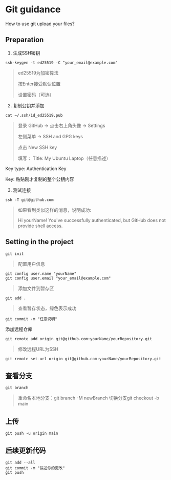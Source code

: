 # Git guidance

How to use git upload your files?

## Preparation

1. 生成SSH密钥

```
ssh-keygen -t ed25519 -C "your_email@example.com"
```

> ed25519为加密算法
> 
> 按Enter接受默认位置
> 
> 设置密码（可选）

2. 复制公钥并添加

```
cat ~/.ssh/id_ed25519.pub
```

> 登录 GitHub → 点击右上角头像 → Settings
>
> 左侧菜单 → SSH and GPG keys
>
> 点击 New SSH key
>
> 填写：
 Title: My Ubuntu Laptop（任意描述）
>
 Key type: Authentication Key
>
 Key: 粘贴刚才复制的整个公钥内容


3. 测试连接

```
ssh -T git@github.com
```

>如果看到类似这样的消息，说明成功:
>
> Hi yourName! You've successfully authenticated, but GitHub does not provide shell access.

## Setting in the project

```
git init
```

> 配置用户信息 

```
git config user.name "yourName"
git config user.email "your_email@example.com"
```

> 添加文件到暂存区

```
git add .
```

> 查看暂存状态，绿色表示成功

```
git commit -m "任意说明"
```

添加远程仓库

```
git remote add origin git@github.com:yourName/yourRepository.git
```

> 修改远程URL为SSH

```
git remote set-url origin git@github.com:yourName/yourRepository.git
```

## 查看分支

```
git branch
```

> 重命名本地分支：git branch -M newBranch
> 切换分支git checkout -b main

## 上传

```
git push -u origin main
```

## 后续更新代码

```
git add --all
git commit -m "描述你的更改"
git push
```
